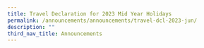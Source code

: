 ```yaml
---
title: Travel Declaration for 2023 Mid Year Holidays
permalink: /announcements/announcements/travel-dcl-2023-jun/
description: ""
third_nav_title: Announcements
---
```

